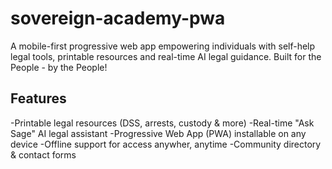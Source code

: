# sovereign-academy-pwa
A mobile-first progressive web app empowering individuals with self-help legal tools, printable resources and real-time AI legal guidance. Built for the People - by the People!

## Features
-Printable legal resources (DSS, arrests, custody & more)
-Real-time "Ask Sage" AI legal assistant
-Progressive Web App (PWA) installable on any device
-Offline support for access anywher, anytime
-Community directory & contact forms
